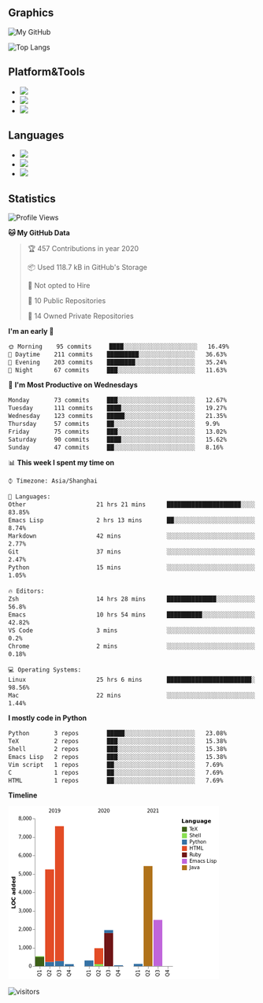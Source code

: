 ## Graphics

![My GitHub](https://github-readme-stats.vercel.app/api?username=SteamedFish&count_private=true&show_icons=true&theme=buefy&include_all_commits=true)

![Top Langs](https://github-readme-stats.vercel.app/api/top-langs/?username=SteamedFish&theme=buefy&hide=ruby&count_private=true&show_icons=true&layout=compact)

## Platform&Tools

* [![](https://img.shields.io/badge/ArchLinux--purple?style=flat-square&logo=ArchLinux)](https://www.archlinux.org/)
* [![](https://img.shields.io/badge/Gentoo-testing-purple?style=flat-square&logo=Gentoo)](https://www.gentoo.org/)
* [![](https://img.shields.io/badge/Doom%20Emacs-28-blue?style=flat-square&logo=Gnu%20emacs&logoColor=white)](https://www.gnu.org/software/emacs/)

## Languages

* [![](https://img.shields.io/badge/-Python-3776AB?style=flat-square&logo=python&logoColor=white)](https://www.python.org/)
* [![](https://img.shields.io/badge/-Bash-00ADD8?style=flat-square&logo=Gnu-bash&logoColor=white)](https://www.gnu.org/software/bash/)
* [![](https://img.shields.io/badge/-Go-00ADD8?style=flat-square&logo=go&logoColor=white)](https://golang.org/)

## Statistics

<!--START_SECTION:waka-->
![Profile Views](http://img.shields.io/badge/Profile%20Views-87-blue)

**🐱 My GitHub Data** 

> 🏆 457 Contributions in year 2020
 > 
> 📦 Used 118.7 kB in GitHub's Storage 
 > 
> 🚫 Not opted to Hire
 > 
> 📜 10 Public Repositories 
 > 
> 🔑 14 Owned Private Repositories 

**I'm an early 🐤** 

```text
🌞 Morning    95 commits     ████░░░░░░░░░░░░░░░░░░░░░   16.49% 
🌆 Daytime    211 commits    █████████░░░░░░░░░░░░░░░░   36.63% 
🌃 Evening    203 commits    ████████░░░░░░░░░░░░░░░░░   35.24% 
🌙 Night      67 commits     ███░░░░░░░░░░░░░░░░░░░░░░   11.63%

```
📅 **I'm Most Productive on Wednesdays** 

```text
Monday       73 commits     ███░░░░░░░░░░░░░░░░░░░░░░   12.67% 
Tuesday      111 commits    ████░░░░░░░░░░░░░░░░░░░░░   19.27% 
Wednesday    123 commits    █████░░░░░░░░░░░░░░░░░░░░   21.35% 
Thursday     57 commits     ██░░░░░░░░░░░░░░░░░░░░░░░   9.9% 
Friday       75 commits     ███░░░░░░░░░░░░░░░░░░░░░░   13.02% 
Saturday     90 commits     ████░░░░░░░░░░░░░░░░░░░░░   15.62% 
Sunday       47 commits     ██░░░░░░░░░░░░░░░░░░░░░░░   8.16%

```


📊 **This week I spent my time on** 

```text
⌚︎ Timezone: Asia/Shanghai

💬 Languages: 
Other                    21 hrs 21 mins      █████████████████████░░░░   83.85% 
Emacs Lisp               2 hrs 13 mins       ██░░░░░░░░░░░░░░░░░░░░░░░   8.74% 
Markdown                 42 mins             ░░░░░░░░░░░░░░░░░░░░░░░░░   2.77% 
Git                      37 mins             ░░░░░░░░░░░░░░░░░░░░░░░░░   2.47% 
Python                   15 mins             ░░░░░░░░░░░░░░░░░░░░░░░░░   1.05%

🔥 Editors: 
Zsh                      14 hrs 28 mins      ██████████████░░░░░░░░░░░   56.8% 
Emacs                    10 hrs 54 mins      ██████████░░░░░░░░░░░░░░░   42.82% 
VS Code                  3 mins              ░░░░░░░░░░░░░░░░░░░░░░░░░   0.2% 
Chrome                   2 mins              ░░░░░░░░░░░░░░░░░░░░░░░░░   0.18%

💻 Operating Systems: 
Linux                    25 hrs 6 mins       ████████████████████████░   98.56% 
Mac                      22 mins             ░░░░░░░░░░░░░░░░░░░░░░░░░   1.44%

```

**I mostly code in Python** 

```text
Python       3 repos        █████░░░░░░░░░░░░░░░░░░░░   23.08% 
TeX          2 repos        ███░░░░░░░░░░░░░░░░░░░░░░   15.38% 
Shell        2 repos        ███░░░░░░░░░░░░░░░░░░░░░░   15.38% 
Emacs Lisp   2 repos        ███░░░░░░░░░░░░░░░░░░░░░░   15.38% 
Vim script   1 repos        ██░░░░░░░░░░░░░░░░░░░░░░░   7.69% 
C            1 repos        ██░░░░░░░░░░░░░░░░░░░░░░░   7.69% 
HTML         1 repos        ██░░░░░░░░░░░░░░░░░░░░░░░   7.69%

```


**Timeline**

![Chart not found](https://github.com/SteamedFish/SteamedFish/blob/master/charts/bar_graph.png) 


<!--END_SECTION:waka-->

![visitors](https://visitor-badge.laobi.icu/badge?page_id=SteamedFish.SteamedFish)
